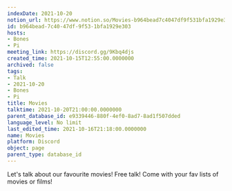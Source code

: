 ```yaml
---
indexDate: 2021-10-20
notion_url: https://www.notion.so/Movies-b964bead7c4047df9f531bfa1929e303
id: b964bead-7c40-47df-9f53-1bfa1929e303
hosts:
- Bones
- Pi
meeting_link: https://discord.gg/9Kbq4djs
created_time: 2021-10-15T12:55:00.0000000
archived: false
tags:
- Talk
- 2021-10-20
- Bones
- Pi
title: Movies
talktime: 2021-10-20T21:00:00.0000000
parent_database_id: e9339446-880f-4ef0-8ad7-8ad1f507dded
language_level: No limit
last_edited_time: 2021-10-16T21:18:00.0000000
name: Movies
platform: Discord
object: page
parent_type: database_id
---
```


Let's talk about our favourite movies!
Free talk! Come with your fav lists of movies or films!


